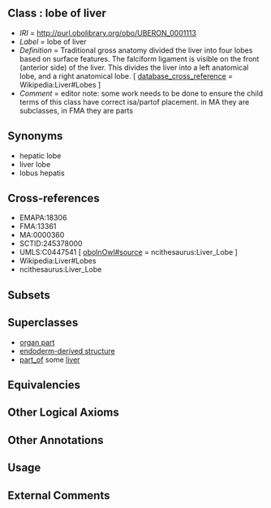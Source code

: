 
## Class : lobe of liver

 * *IRI* = http://purl.obolibrary.org/obo/UBERON_0001113
 * *Label* = lobe of liver
 * *Definition* = Traditional gross anatomy divided the liver into four lobes based on surface features. The falciform ligament is visible on the front (anterior side) of the liver. This divides the liver into a left anatomical lobe, and a right anatomical lobe. [ [database_cross_reference](../../ef/oboInOwl#hasDbXref.md) = Wikipedia:Liver#Lobes ]
 * *Comment* = editor note: some work needs to be done to ensure the child terms of this class have correct isa/partof placement. in MA they are subclasses, in FMA they are parts

## Synonyms

 * hepatic lobe
 * liver lobe
 * lobus hepatis

## Cross-references

 * EMAPA:18306
 * FMA:13361
 * MA:0000360
 * SCTID:245378000
 * UMLS:C0447541 [ [oboInOwl#source](../../ce/oboInOwl#source.md) = ncithesaurus:Liver_Lobe ]
 * Wikipedia:Liver#Lobes
 * ncithesaurus:Liver_Lobe

## Subsets


## Superclasses

 * [organ part](../../UBERON/64/UBERON_0000064.md)
 * [endoderm-derived structure](../../UBERON/19/UBERON_0004119.md)
 * [part_of](../../BFO/50/BFO_0000050.md) some [liver](../../UBERON/07/UBERON_0002107.md)

## Equivalencies


## Other Logical Axioms


## Other Annotations


## Usage


## External Comments

